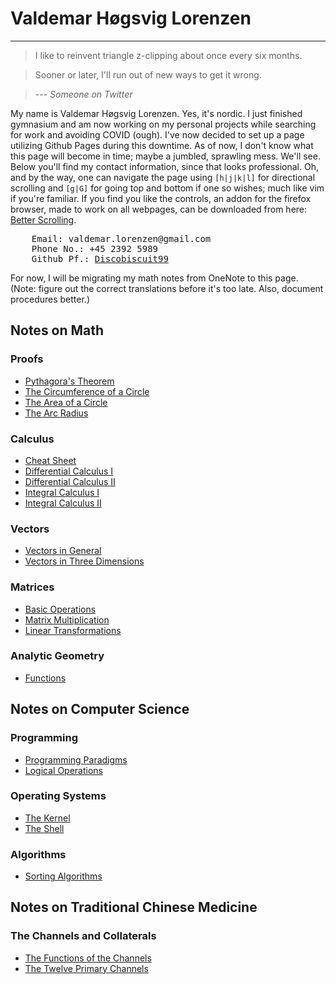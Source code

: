 <h1> 
<div class="frontpage-title">
Valdemar Høgsvig Lorenzen
</div>
</h1>

---

> I like to reinvent triangle z-clipping about once every six months.

> Sooner or later, I'll run out of new ways to get it wrong.

> --- <cite>Someone on Twitter</cite>

My name is Valdemar Høgsvig Lorenzen. Yes, it's nordic. 
I just finished gymnasium and am now working on my personal projects while searching for work and avoiding COVID (ough). 
I've now decided to set up a page utilizing Github Pages during this downtime. 
As of now, I don't know what this page will become in time; maybe a jumbled, sprawling mess. 
We'll see. Below you'll find my contact information, since that looks professional. 
Oh, and by the way, one can navigate the page using `[h|j|k|l]` for directional scrolling and `[g|G]` for going top and bottom if one so wishes; 
much like vim if you're familiar. 
If you find you like the controls, an addon for the firefox browser, made to work on all webpages, can be downloaded from here: 
[Better Scrolling](https://addons.mozilla.org/en-US/firefox/addon/better-scrolling/). 

<div class="contact-info">
<pre>
    Email: valdemar.lorenzen@gmail.com
    Phone No.: +45 2392 5989
    Github Pf.: <a href="https://github.com/DiscoBiscuit99/">Discobiscuit99</a>
</pre>
</div>

For now, I will be migrating my math notes from OneNote to this page. 
(Note: figure out the correct translations before it's too late.
Also, document procedures better.)

## Notes on Math

<div class="grid-container">
<div>
<h3>Proofs</h3>
<ul>
    <li>
        <a href="notes/math/proofs/Pythagora's Theorem.html">Pythagora's Theorem</a>
    </li>
    <li>
        <a href="notes/math/proofs/The Circumference of a Circle.html">The Circumference of a Circle</a>
    </li>
    <li>
        <a href="notes/math/proofs/The Area of a Circle.html">The Area of a Circle</a>
    </li>
    <li>
        <a href="notes/math/proofs/The Arc Radius.html">The Arc Radius</a>
    </li>
</ul>
</div>
<div>
<h3>Calculus</h3>
<ul>
    <li>
        <a href="notes/math/calculus/Cheat Sheet.html">Cheat Sheet</a>
    </li>
    <li>
        <a href="notes/math/calculus/Differential Calculus I.html">Differential Calculus I</a>
    </li>
    <li>
        <a href="notes/math/calculus/Differential Calculus II.html">Differential Calculus II</a>
    </li>
	<li>
		<a href="notes/math/calculus/Integral Calculus I.html">Integral Calculus I</a>
	</li>
	<li>
		<a href="notes/math/calculus/Integral Calculus II.html">Integral Calculus II</a>
	</li>
</ul>
</div>
<div>
<h3>Vectors</h3>
<ul>
    <li>
        <a href="notes/math/vectors/Vectors in General.html">Vectors in General</a>
    </li>
    <li>
        <a href="notes/math/vectors/Vectors in Three Dimensions.html">Vectors in Three Dimensions</a>
    </li>
</ul>
</div>
<div>
<h3>Matrices</h3>
<ul>
    <li>
        <a href="notes/math/matrices/Basic Operations.html">Basic Operations</a>
    </li>
    <li>
        <a href="notes/math/matrices/Matrix Multiplication.html">Matrix Multiplication</a>
    </li>
    <li>
        <a href="notes/math/matrices/Linear Transformations.html">Linear Transformations</a>
    </li>
</ul>
</div>
<div>
<h3>Analytic Geometry</h3>
<ul>
    <li>
        <a href="notes/math/analytic_geometry/Functions.html">Functions</a>
    </li>
</ul>
</div>
</div>

## Notes on Computer Science

<div class="grid-container">
<div>
<h3>Programming</h3>
<ul>
    <li> 
        <a href="notes/cs/programming/Programming Paradigms.html">Programming Paradigms</a> 
    </li>
    <li> 
        <a href="notes/cs/programming/Logical Operations.html">Logical Operations</a> 
    </li>
</ul>
</div>
<div>
<h3>Operating Systems</h3>
<ul>
    <li> 
        <a href="notes/cs/os/The Kernel.html">The Kernel</a> 
    </li>
    <li> 
        <a href="notes/cs/os/The Shell.html">The Shell</a> 
    </li>
</ul>
</div>
<div>
<h3>Algorithms</h3>
<ul>
    <li> 
        <a href="notes/cs/algorithms/Sorting Algorithms.html">Sorting Algorithms</a> 
    </li>
</ul>
</div>
</div>

## Notes on Traditional Chinese Medicine

<div class="grid-container">
<div>
<h3>The Channels and Collaterals</h3>
<ul>
    <li>
        <a href="notes/tcm/channels_collaterals/The Functions of the Channels.html">The Functions of the Channels</a>
    </li>
    <li>
        <a href="notes/tcm/channels_collaterals/The Twelve Primary Channels.html">The Twelve Primary Channels</a>
    </li>
</ul>
</div>
</div>

